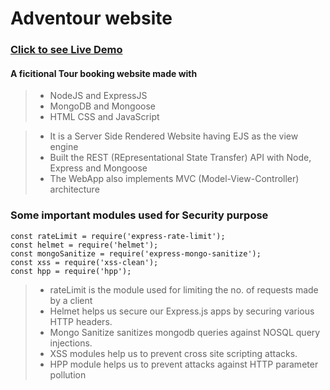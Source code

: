 # Adventour website

### [Click to see Live Demo](https://github.com/rajatverma311201/Adventour)

#### A ficitional Tour booking website made with

> - NodeJS and ExpressJS
> - MongoDB and Mongoose
> - HTML CSS and JavaScript

> - It is a Server Side Rendered Website having EJS as the view engine
> - Built the REST (REpresentational State Transfer) API with Node, Express and Mongoose
> - The WebApp also implements MVC (Model-View-Controller) architecture

### Some important modules used for Security purpose

```
const rateLimit = require('express-rate-limit');
const helmet = require('helmet');
const mongoSanitize = require('express-mongo-sanitize');
const xss = require('xss-clean');
const hpp = require('hpp');

```

> - rateLimit is the module used for limiting the no. of requests made by a client
> - Helmet helps us secure our Express.js apps by securing various HTTP headers.
> - Mongo Sanitize sanitizes mongodb queries against NOSQL query injections.
> - XSS modules help us to prevent cross site scripting attacks.
> - HPP module helps us to prevent attacks against HTTP parameter pollution
